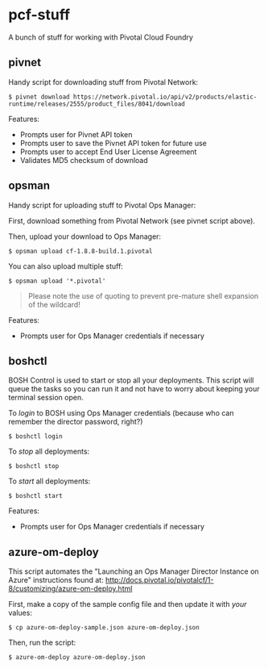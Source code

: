 # pcf-stuff

A bunch of stuff for working with Pivotal Cloud Foundry

## pivnet

Handy script for downloading stuff from Pivotal Network:
```
$ pivnet download https://network.pivotal.io/api/v2/products/elastic-runtime/releases/2555/product_files/8041/download
```

Features:
- Prompts user for Pivnet API token
- Prompts user to save the Pivnet API token for future use
- Prompts user to accept End User License Agreement
- Validates MD5 checksum of download

## opsman

Handy script for uploading stuff to Pivotal Ops Manager:

First, download something from Pivotal Network (see pivnet script above).

Then, upload your download to Ops Manager:
```
$ opsman upload cf-1.8.8-build.1.pivotal
```

You can also upload multiple stuff:
```
$ opsman upload '*.pivotal'
```

> Please note the use of quoting to prevent pre-mature shell expansion of the wildcard!

Features:
- Prompts user for Ops Manager credentials if necessary

## boshctl

BOSH Control is used to start or stop all your deployments. This script will
queue the tasks so you can run it and not have to worry about keeping your
terminal session open.

To _login_ to BOSH using Ops Manager credentials (because who can remember the director password, right?)
```
$ boshctl login
```

To _stop_ all deployments:
```
$ boshctl stop
```

To _start_ all deployments:
```
$ boshctl start
```

Features:
- Prompts user for Ops Manager credentials if necessary

## azure-om-deploy

This script automates the "Launching an Ops Manager Director Instance on Azure"
instructions found at: http://docs.pivotal.io/pivotalcf/1-8/customizing/azure-om-deploy.html

First, make a copy of the sample config file and then update it with _your_ values:
```
$ cp azure-om-deploy-sample.json azure-om-deploy.json
```

Then, run the script:
```
$ azure-om-deploy azure-om-deploy.json
```
